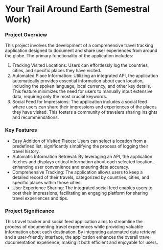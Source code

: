 # Your Trail Around Earth (Semestral Work)

### Project Overview

This project involves the development of a comprehensive travel tracking application designed to document and share user experiences from around the globe. The primary functionality of the application includes:

1. Tracking Visited Locations: Users can effortlessly log the countries, cities, and specific places they have visited.
2. Automated Place Information: Utilizing an integrated API, the application automatically provides essential information about each location, including the spoken language, local currency, and other key details. This feature minimizes the need for users to manually input extensive data, requiring only the most crucial keywords.
3. Social Feed for Impressions: The application includes a social feed where users can share their impressions and experiences of the places they have visited. This fosters a community of travelers sharing insights and recommendations.

### Key Features

- Easy Addition of Visited Places: Users can select a location from a predefined list, significantly simplifying the process of logging their travel history.
- Automatic Information Retrieval: By leveraging an API, the application fetches and displays critical information about each selected location, enhancing user convenience and ensuring data accuracy.
- Comprehensive Tracking: The application allows users to keep a detailed record of their travels, categorized by countries, cities, and specific places within those cities.
- User Experience Sharing: The integrated social feed enables users to post their impressions, facilitating an engaging platform for sharing travel experiences and tips.

### Project Significance

This travel tracker and social feed application aims to streamline the process of documenting travel experiences while providing valuable information about each destination. By integrating automated data retrieval and a user-friendly interface, the application enhances the overall travel documentation experience, making it both efficient and enjoyable for users.